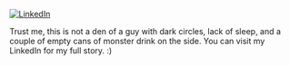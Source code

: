 [![LinkedIn](https://img.shields.io/badge/LinkedIn--_.svg?style=social&logo=linkedin)](https://www.linkedin.com/in/osama-imran-62a0241ba/)

Trust me, this is not a den of a guy with dark circles, lack of sleep, and a couple of empty cans of monster drink on the side. You can visit my LinkedIn for my full story. :)

<!---
oimran135/oimran135 is a ✨ special ✨ repository because its `README.md` (this file) appears on your GitHub profile.
You can click the Preview link to take a look at your changes.
--->
